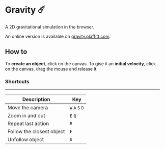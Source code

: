 # Gravity ☄️

A 2D gravitational simulation in the browser.

An online version is available on [gravity.plaffitt.com](https://gravity.plaffitt.com).

## How to

To **create an object**, click on the canvas. To give it an **initial velocity**, click on the canvas, drag the mouse and release it.

### Shortcuts

------------------------------------------------
Description                 | Key
----------------------------|-------------------
Move the camera             | `W` `A` `S` `D`
Zoom in and out             | `E` `Q`
Repeat last action          | `R`
Follow the closest object   | `F`
Unfollow object             | `U`
